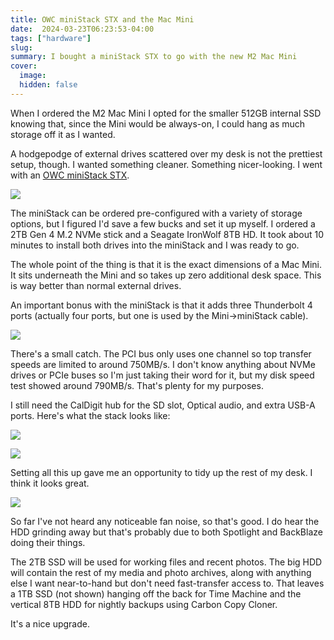 ```yaml
---
title: OWC miniStack STX and the Mac Mini
date:  2024-03-23T06:23:53-04:00
tags: ["hardware"]
slug:
summary: I bought a miniStack STX to go with the new M2 Mac Mini
cover:
  image:
  hidden: false
---
```


When I ordered the M2 Mac Mini I opted for the smaller 512GB internal SSD knowing that, since the Mini would be always-on, I could hang as much storage off it as I wanted.

A hodgepodge of external drives scattered over my desk is not the prettiest setup, though. I wanted something cleaner. Something nicer-looking. I went with an [OWC miniStack STX](https://www.owc.com/solutions/ministack-stx).

![](/img/2024/03/2024-03-23-ministack-stx-promo.png)

The miniStack can be ordered pre-configured with a variety of storage options, but I figured I'd save a few bucks and set it up myself. I ordered a 2TB Gen 4 M.2 NVMe stick and a Seagate IronWolf 8TB HD. It took about 10 minutes to install both drives into the miniStack and I was ready to go.

The whole point of the thing is that it is the exact dimensions of a Mac Mini. It sits underneath the Mini and so takes up zero additional desk space. This is way better than normal external drives.

An important bonus with the miniStack is that it adds three Thunderbolt 4 ports (actually four ports, but one is used by the Mini->miniStack cable).

![](/img/2024/03/2024-03-23-ministack-promo-rear.png)

There's a small catch. The PCI bus only uses one channel so top transfer speeds are limited to around 750MB/s. I don't know anything about NVMe drives or PCIe buses so I'm just taking their word for it, but my disk speed test showed around 790MB/s. That's plenty for my purposes.

I still need the CalDigit hub for the SD slot, Optical audio, and extra USB-A ports. Here's what the stack looks like:

![](/img/2024/03/2024-03-23-ministack-top-view.jpeg)

![](/img/2024/03/2024-03-23-ministack-side-view.jpeg)

Setting all this up gave me an opportunity to tidy up the rest of my desk. I think it looks great.

![](/img/2024/03/2024-03-23-full-desk-setup.jpeg)

So far I've not heard any noticeable fan noise, so that's good. I do hear the HDD grinding away but that's probably due to both Spotlight and BackBlaze doing their things.

The 2TB SSD will be used for working files and recent photos. The big HDD will contain the rest of my media and photo archives, along with anything else I want near-to-hand but don't need fast-transfer access to. That leaves a 1TB SSD (not shown) hanging off the back for Time Machine and the vertical 8TB HDD for nightly backups using Carbon Copy Cloner.

It's a nice upgrade.

